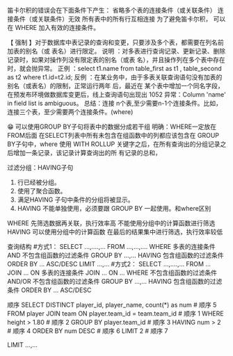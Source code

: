 笛卡尔积的错误会在下面条件下产生：
  省略多个表的连接条件（或关联条件）
  连接条件（或关联条件）无效
  所有表中的所有行互相连接
  为了避免笛卡尔积， 可以在 WHERE 加入有效的连接条件。
  
【 强制 】对于数据库中表记录的查询和变更，只要涉及多个表，都需要在列名前加表的别名（或
表名）进行限定。
说明 ：对多表进行查询记录、更新记录、删除记录时，如果对操作列没有限定表的别名（或表
名），并且操作列在多个表中存在时，就会抛异常。
正例 ：select t1.name from table_first as t1 , table_second as t2 where t1.id=t2.id;
反例 ：在某业务中，由于多表关联查询语句没有加表的别名（或表名）的限制，正常运行两年
后，最近在 某个表中增加一个同名字段，在预发布环境做数据库变更后，线上查询语句出现出
1052 异常：Column 'name' in field list is ambiguous。
总结：连接 n个表,至少需要n-1个连接条件。比如，连接三个表，至少需要两个连接条件。(where)

😁
可以使用GROUP BY子句将表中的数据分成若干组
明确：WHERE一定放在FROM后面
在SELECT列表中所有未包含在组函数中的列都应该包含在 GROUP BY子句中，where
使用 WITH ROLLUP 关键字之后，在所有查询出的分组记录之后增加一条记录，该记录计算查询出的所
有记录的总和，

过滤分组：HAVING子句
1. 行已经被分组。
2. 使用了聚合函数。
3. 满足HAVING 子句中条件的分组将被显示。
4. HAVING 不能单独使用，必须要跟 GROUP BY 一起使用。和where区别 

WHERE 先筛选数据再关联，执行效率高 不能使用分组中的计算函数进行筛选
HAVING 可以使用分组中的计算函数 在最后的结果集中进行筛选，执行效率较低

查询结构
#方式1：
SELECT ...,....,...
FROM ...,...,....
WHERE 多表的连接条件
AND 不包含组函数的过滤条件
GROUP BY ...,...
HAVING 包含组函数的过滤条件
ORDER BY ... ASC/DESC
LIMIT ...,...
#方式2：
SELECT ...,....,...
FROM ... JOIN ...
ON 多表的连接条件
JOIN ...
ON ...
WHERE 不包含组函数的过滤条件
AND/OR 不包含组函数的过滤条件
GROUP BY ...,...
HAVING 包含组函数的过滤条件
ORDER BY ... ASC/DESC


顺序
SELECT DISTINCT player_id, player_name, count(*) as num # 顺序 5
FROM player JOIN team ON player.team_id = team.team_id # 顺序 1
WHERE height > 1.80 # 顺序 2
GROUP BY player.team_id # 顺序 3
HAVING num > 2 # 顺序 4
ORDER BY num DESC # 顺序 6
LIMIT 2 # 顺序 7













LIMIT ...,...
